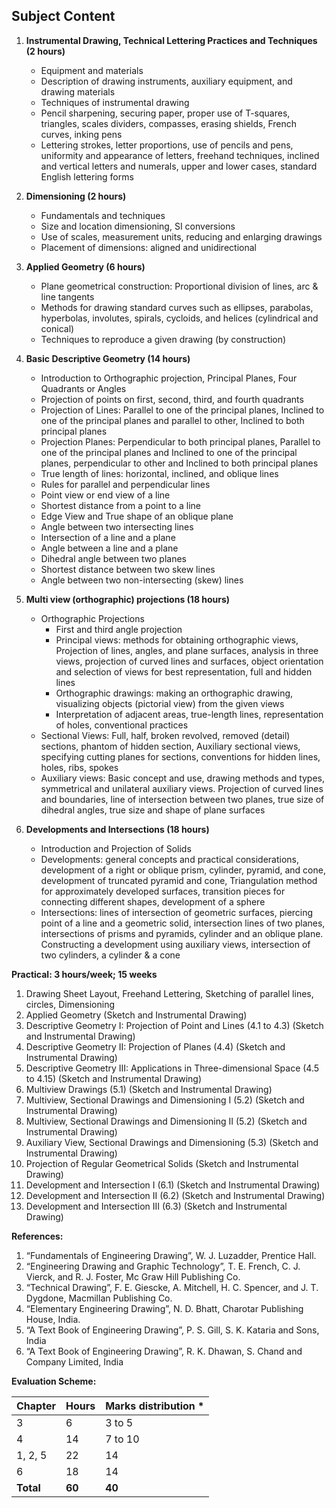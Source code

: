 ## **Subject Content**

1. **Instrumental Drawing, Technical Lettering Practices and Techniques (2 hours)**
   - Equipment and materials
   - Description of drawing instruments, auxiliary equipment, and drawing materials
   - Techniques of instrumental drawing
   - Pencil sharpening, securing paper, proper use of T-squares, triangles, scales dividers, compasses, erasing shields, French curves, inking pens
   - Lettering strokes, letter proportions, use of pencils and pens, uniformity and appearance of letters, freehand techniques, inclined and vertical letters and numerals, upper and lower cases, standard English lettering forms

2. **Dimensioning (2 hours)**
   - Fundamentals and techniques
   - Size and location dimensioning, SI conversions
   - Use of scales, measurement units, reducing and enlarging drawings
   - Placement of dimensions: aligned and unidirectional

3. **Applied Geometry (6 hours)**
   - Plane geometrical construction: Proportional division of lines, arc & line tangents
   - Methods for drawing standard curves such as ellipses, parabolas, hyperbolas, involutes, spirals, cycloids, and helices (cylindrical and conical)
   - Techniques to reproduce a given drawing (by construction)

4. **Basic Descriptive Geometry (14 hours)**
   - Introduction to Orthographic projection, Principal Planes, Four Quadrants or Angles
   - Projection of points on first, second, third, and fourth quadrants
   - Projection of Lines: Parallel to one of the principal planes, Inclined to one of the principal planes and parallel to other, Inclined to both principal planes
   - Projection Planes: Perpendicular to both principal planes, Parallel to one of the principal planes and Inclined to one of the principal planes, perpendicular to other and Inclined to both principal planes
   - True length of lines: horizontal, inclined, and oblique lines
   - Rules for parallel and perpendicular lines
   - Point view or end view of a line
   - Shortest distance from a point to a line
   - Edge View and True shape of an oblique plane
   - Angle between two intersecting lines
   - Intersection of a line and a plane
   - Angle between a line and a plane
   - Dihedral angle between two planes
   - Shortest distance between two skew lines
   - Angle between two non-intersecting (skew) lines

5. **Multi view (orthographic) projections (18 hours)**
   - Orthographic Projections
     - First and third angle projection
     - Principal views: methods for obtaining orthographic views, Projection of lines, angles, and plane surfaces, analysis in three views, projection of curved lines and surfaces, object orientation and selection of views for best representation, full and hidden lines
     - Orthographic drawings: making an orthographic drawing, visualizing objects (pictorial view) from the given views
     - Interpretation of adjacent areas, true-length lines, representation of holes, conventional practices
   - Sectional Views: Full, half, broken revolved, removed (detail) sections, phantom of hidden section, Auxiliary sectional views, specifying cutting planes for sections, conventions for hidden lines, holes, ribs, spokes
   - Auxiliary views: Basic concept and use, drawing methods and types, symmetrical and unilateral auxiliary views. Projection of curved lines and boundaries, line of intersection between two planes, true size of dihedral angles, true size and shape of plane surfaces

6. **Developments and Intersections (18 hours)**
   - Introduction and Projection of Solids
   - Developments: general concepts and practical considerations, development of a right or oblique prism, cylinder, pyramid, and cone, development of truncated pyramid and cone, Triangulation method for approximately developed surfaces, transition pieces for connecting different shapes, development of a sphere
   - Intersections: lines of intersection of geometric surfaces, piercing point of a line and a geometric solid, intersection lines of two planes, intersections of prisms and pyramids, cylinder and an oblique plane. Constructing a development using auxiliary views, intersection of two cylinders, a cylinder & a cone

**Practical: 3 hours/week; 15 weeks**
1. Drawing Sheet Layout, Freehand Lettering, Sketching of parallel lines, circles, Dimensioning
2. Applied Geometry (Sketch and Instrumental Drawing)
3. Descriptive Geometry I: Projection of Point and Lines (4.1 to 4.3) (Sketch and Instrumental Drawing)
4. Descriptive Geometry II: Projection of Planes (4.4) (Sketch and Instrumental Drawing)
5. Descriptive Geometry III: Applications in Three-dimensional Space (4.5 to 4.15) (Sketch and Instrumental Drawing)
6. Multiview Drawings (5.1) (Sketch and Instrumental Drawing)
7. Multiview, Sectional Drawings and Dimensioning I (5.2) (Sketch and Instrumental Drawing)
8. Multiview, Sectional Drawings and Dimensioning II (5.2) (Sketch and Instrumental Drawing)
9. Auxiliary View, Sectional Drawings and Dimensioning (5.3) (Sketch and Instrumental Drawing)
10. Projection of Regular Geometrical Solids (Sketch and Instrumental Drawing)
11. Development and Intersection I (6.1) (Sketch and Instrumental Drawing)
12. Development and Intersection II (6.2) (Sketch and Instrumental Drawing)
13. Development and Intersection III (6.3) (Sketch and Instrumental Drawing)

**References:**
1. “Fundamentals of Engineering Drawing”, W. J. Luzadder, Prentice Hall.
2. “Engineering Drawing and Graphic Technology”, T. E. French, C. J. Vierck, and R. J. Foster, Mc Graw Hill Publishing Co.
3. “Technical Drawing”, F. E. Giescke, A. Mitchell, H. C. Spencer, and J. T. Dygdone, Macmillan Publishing Co.
4. “Elementary Engineering Drawing”, N. D. Bhatt, Charotar Publishing House, India.
5. “A Text Book of Engineering Drawing”, P. S. Gill, S. K. Kataria and Sons, India
6. “A Text Book of Engineering Drawing”, R. K. Dhawan, S. Chand and Company Limited, India

**Evaluation Scheme:**

| Chapter   | Hours  | Marks distribution * |
| --------- | ------ | -------------------- |
| 3         | 6      | 3 to 5               |
| 4         | 14     | 7 to 10              |
| 1, 2, 5   | 22     | 14                   |
| 6         | 18     | 14                   |
| **Total** | **60** | **40**               |

